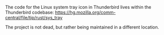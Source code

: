 The code for the Linux system tray icon in Thunderbird lives within the Thunderbird codebase: https://hg.mozilla.org/comm-central/file/tip/rust/sys_tray

The project is not dead, but rather being maintained in a different location.
